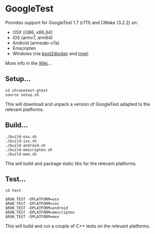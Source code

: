 # GoogleTest

Provides support for GoogleTest 1.7 (r711) and CMake (3.2.2) on:
- OSX (i386, x86_64)
- iOS (armv7, arm64)
- Android (armeabi-v7a)
- Emscripten
- Windows (via [boot2docker](http://boot2docker.io) and [mxe](http://mxe.cc))

More info in the [Wiki](https://github.com/arielm/chronotext-gtest/wiki)...

## Setup...
```
cd chronotext-gtest
source setup.sh
```
This will download and unpack a version of GoogleTest adapted to the relevant platforms.

## Build...
```
./build-osx.sh
./build-ios.sh
./build-android.sh
./build-emscripten.sh
./build-mxe.sh
```
This will build and package static libs for the relevant platforms.

## Test...
```
cd test

$RUN_TEST -DPLATFORM=osx
$RUN_TEST -DPLATFORM=ios
$RUN_TEST -DPLATFORM=android
$RUN_TEST -DPLATFORM=emscripten
$RUN_TEST -DPLATFORM=mxe
```
This will build and run a couple of C++ tests on the relevant platforms.
